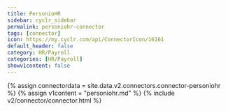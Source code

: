 ```yaml
---
title: PersonioHR
sidebar: cyclr_sidebar
permalink: personiohr-connector
tags: [connector]
icon: https://my.cyclr.com/api/ConnectorIcon/16161
default_header: false
category: HR/Payroll
categories: [HR/Payroll]
showv1content: false
---
```

{% assign connectordata = site.data.v2.connectors.connector-personiohr %}
{% assign v1content = "personiohr.md" %}
{% include v2/connector/connector.html %}	